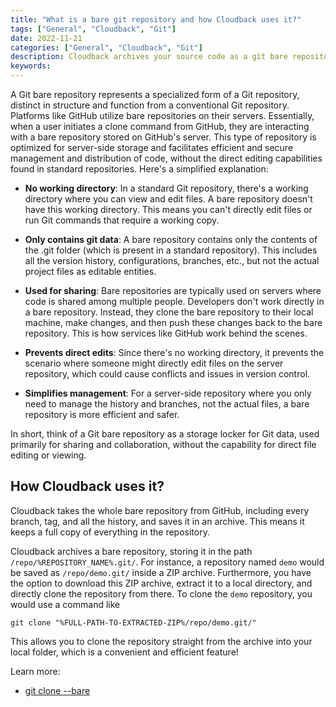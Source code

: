 ```yaml
---
title: "What is a bare git repository and how Cloudback uses it?"
tags: ["General", "Cloudback", "Git"]
date: 2022-11-21
categories: ["General", "Cloudback", "Git"]
description: Cloudback archives your source code as a git bare repository.
keywords: 
---
```


A Git bare repository represents a specialized form of a Git repository, distinct in structure and function from a conventional Git repository. Platforms like GitHub utilize bare repositories on their servers. Essentially, when a user initiates a clone command from GitHub, they are interacting with a bare repository stored on GitHub's server. This type of repository is optimized for server-side storage and facilitates efficient and secure management and distribution of code, without the direct editing capabilities found in standard repositories. Here's a simplified explanation:

- **No working directory**: In a standard Git repository, there's a working directory where you can view and edit files. A bare repository doesn't have this working directory. This means you can't directly edit files or run Git commands that require a working copy.

- **Only contains git data**: A bare repository contains only the contents of the .git folder (which is present in a standard repository). This includes all the version history, configurations, branches, etc., but not the actual project files as editable entities.

- **Used for sharing**: Bare repositories are typically used on servers where code is shared among multiple people. Developers don't work directly in a bare repository. Instead, they clone the bare repository to their local machine, make changes, and then push these changes back to the bare repository. This is how services like GitHub work behind the scenes.

- **Prevents direct edits**: Since there's no working directory, it prevents the scenario where someone might directly edit files on the server repository, which could cause conflicts and issues in version control.

- **Simplifies management**: For a server-side repository where you only need to manage the history and branches, not the actual files, a bare repository is more efficient and safer.

In short, think of a Git bare repository as a storage locker for Git data, used primarily for sharing and collaboration, without the capability for direct file editing or viewing.

## How Cloudback uses it?

Cloudback takes the whole bare repository from GitHub, including every branch, tag, and all the history, and saves it in an archive. This means it keeps a full copy of everything in the repository.

Cloudback archives a bare repository, storing it in the path `/repo/%REPOSITORY_NAME%.git/`. For instance, a repository named `demo` would be saved as `/repo/demo.git/` inside a ZIP archive. Furthermore, you have the option to download this ZIP archive, extract it to a local directory, and directly clone the repository from there. To clone the `demo` repository, you would use a command like

`git clone "%FULL-PATH-TO-EXTRACTED-ZIP%/repo/demo.git/"`

This allows you to clone the repository straight from the archive into your local folder, which is a convenient and efficient feature!

Learn more: 
 - [git clone --bare](https://git-scm.com/docs/git-clone#Documentation/git-clone.txt---bare)
 